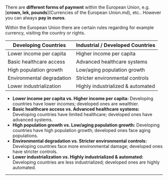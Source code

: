 There are **different forms of payment** within the European Union, e.g. [**crown, lek, pounds**](Currencies of the European Union.md), etc.. However you can always **pay in euros**.

Within the European Union there are certain rules regarding for example currency, visiting the country or rights.

| **Developing Countries**          | **Industrial / Developed Countries** |
| --------------------------------- | ------------------------------------ |
| Lower income per capita           | Higher income per capita             |
| Basic healthcare access           | Advanced healthcare systems          |
| High population growth            | Low/aging population growth          |
| Environmental degradation         | Stricter environmental controls      |
| Lower industrialization           | Highly industrialized & automated    |

- **Lower income per capita vs. Higher income per capita:**
	Developing countries have lower incomes; developed ones are wealthier.
- **Basic healthcare access vs. Advanced healthcare systems:**
	Developing countries have limited healthcare; developed ones have advanced systems.
- **High population growth vs. Low/aging population growth:**
	Developing countries have high population growth; developed ones face aging populations.
- **Environmental degradation vs. Stricter environmental controls:** 
	Developing countries face more environmental damage; developed ones have stricter controls.
- **Lower industrialization vs. Highly industrialized & automated:** 
	Developing countries are less industrialized; developed ones are highly automated.
___
